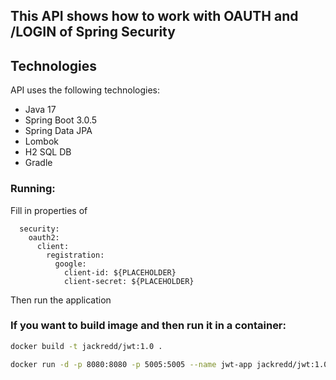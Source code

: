 ## This API shows how to work with OAUTH and /LOGIN of Spring Security

## Technologies

API uses the following technologies:
- Java 17
- Spring Boot 3.0.5
- Spring Data JPA
- Lombok
- H2 SQL DB
- Gradle

### Running:
Fill in properties of 
```properties
  security:
    oauth2:
      client:
        registration:
          google:
            client-id: ${PLACEHOLDER}
            client-secret: ${PLACEHOLDER}
```            
Then run the application

### If you want to build image and then run it in a container: 

```bash
docker build -t jackredd/jwt:1.0 .

docker run -d -p 8080:8080 -p 5005:5005 --name jwt-app jackredd/jwt:1.0


```